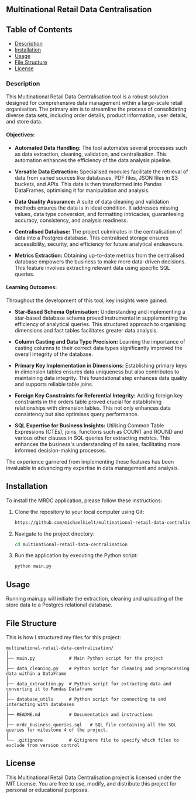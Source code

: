## Multinational Retail Data Centralisation

## Table of Contents
- [Description](#description)
- [Installation](#installation)
- [Usage](#usage)
- [File Structure](#file-structure)
- [License](#license)


### Description

This Multinational Retail Data Centralisation tool is a robust solution designed for comprehensive data management within a large-scale retail organisation. The primary aim is to streamline the process of consolidating diverse data sets, including order details, product information, user details, and store data.

#### Objectives:

- **Automated Data Handling:** The tool automates several processes such as data extraction, cleaning, validation, and centralisation. This automation enhances the efficiency of the data analysis pipeline.

- **Versatile Data Extraction:** Specialised modules facilitate the retrieval of data from varied sources like databases, PDF files, JSON files in S3 buckets, and APIs. This data is then transformed into Pandas DataFrames, optimising it for manipulation and analysis.

- **Data Quality Assurance:** A suite of data cleaning and validation methods ensures the data is in ideal condition. It addresses missing values, data type conversion, and formatting intricacies, guaranteeing accuracy, consistency, and analysis readiness.

- **Centralised Database:** The project culminates in the centralisation of data into a Postgres database. This centralised storage ensures accessibility, security, and efficiency for future analytical endeavours.

- **Metrics Extraction:** Obtaining up-to-date metrics from the centralised database empowers the business to make more data-driven decisions. This feature involves extracting relevant data using specific SQL queries.

#### Learning Outcomes:

Throughout the development of this tool, key insights were gained:

- **Star-Based Schema Optimisation:** Understanding and implementing a star-based database schema proved instrumental in supplementing the efficiency of analytical queries. This structured approach to organising dimensions and fact tables facilitates greater data analysis.

- **Column Casting and Data Type Precision:** Learning the importance of casting columns to their correct data types significantly improved the overall integrity of the database.

- **Primary Key Implementation in Dimensions:** Establishing primary keys in dimension tables ensures data uniqueness but also contributes to maintaining data integrity. This foundational step enhances data quality and supports reliable table joins.

- **Foreign Key Constraints for Referential Integrity:** Adding foreign key constraints in the orders table proved crucial for establishing relationships with dimension tables. This not only enhances data consistency but also optimises query performance.

- **SQL Expertise for Business Insights:** Utilising Common Table Expressions (CTEs), joins, functions such as COUNT and ROUND and various other clauses in SQL queries for extracting metrics. This enhances the business's understanding of its sales, facilitating more informed decision-making processes. 

 The experience garnered from implementing these features has been invaluable in advancing my expertise in data management and analysis.


## Installation

To install the MRDC application, please follow these instructions: 

1. Clone the repository to your local computer using Git:

   ```bash
   https://github.com/michaelkielt/multinational-retail-data-centralisation.git
   ```

2. Navigate to the project directory:

   ```bash
   cd multinational-retail-data-centralisation
   ```

3. Run the application by executing the Python script:

   ```bash
   python main.py
   ```

## Usage
Running main.py will initiate the extraction, cleaning and uploading of the store data to a Postgres relational database.

## File Structure
This is how I structured my files for this project:

```
multinational-retail-data-centralisation/
│
├── main.py             # Main Python script for the project
│
├── data_cleaning.py    # Python script for cleaning and preprocessing data within a DataFrame 
│
├── data_extraction.py  # Python script for extracting data and converting it to Pandas Dataframe
│
├── database_utils      # Python script for connecting to and interacting with databases
│
├── README.md           # Documentation and instructions
│
├── mrdc_business_queries.sql   # SQL file containing all the SQL queries for milestone 4 of the project.
│
└── .gitignore          # Gitignore file to specify which files to exclude from version control
```

## License
This Multinational Retail Data Centralisation project is licensed under the MIT License. You are free to use, modify, and distribute this project for personal or educational purposes. 
